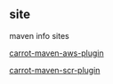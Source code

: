 
## site

maven info sites

[carrot-maven-aws-plugin](http://carrot-garden.github.com/carrot-maven/site/carrot-maven-aws-plugin/)

[carrot-maven-scr-plugin](http://carrot-garden.github.com/carrot-maven/site/carrot-maven-scr-plugin/)

